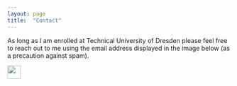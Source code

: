 ```yaml
---
layout: page
title:  "Contact"
---
```


As long as I am enrolled at Technical University of Dresden please feel free to reach out to me using the email address displayed in the image below (as a precaution against spam). 

<img src="https://i.postimg.cc/QNwmKZxb/mail-suesslin.png" height="30px">

